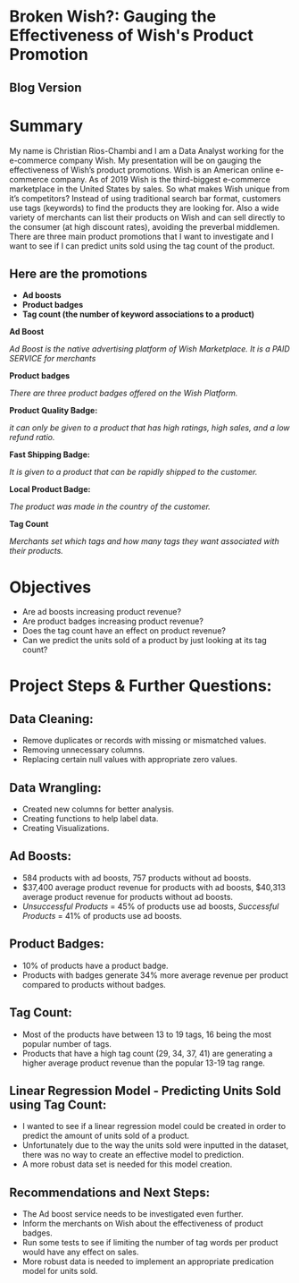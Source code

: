# Broken Wish?: Gauging the Effectiveness of Wish's Product Promotion

## Blog Version


# Summary
My name is Christian Rios-Chambi and I am a Data Analyst working for the e-commerce company Wish. My presentation will be on gauging the effectiveness of Wish’s product promotions. Wish is an American online e-commerce company. As of 2019 Wish is the third-biggest e-commerce marketplace in the United States by sales. So what makes Wish unique from it’s competitors? Instead of using traditional search bar format, customers use tags (keywords) to find the products they are looking for. Also a wide variety of merchants can list their products on Wish and can sell directly to the consumer (at high discount rates), avoiding the preverbal middlemen. There are three main product promotions that I want to investigate and I want to see if I can predict units sold using the tag count of the product.

## **Here are the promotions** 
- **Ad boosts**
- **Product badges**
- **Tag count (the number of keyword associations to a product)**



**Ad Boost** 

*Ad Boost is the native advertising platform of Wish Marketplace. It is a PAID SERVICE for merchants*

**Product badges** 

*There are three product badges offered on the Wish Platform.*

**Product Quality Badge:** 

*it can only be given to a product that has high ratings, high sales, and a low refund ratio.*

**Fast Shipping Badge:** 

*It is given to a product that can be rapidly shipped to the customer.*

**Local Product Badge:** 

*The product was made in the country of the customer.*

**Tag Count** 

*Merchants set which tags and how many tags they want associated with their products.*

# Objectives
- Are ad boosts increasing product revenue?
- Are product badges increasing product revenue?
- Does the tag count have an effect on product revenue?
- Can we predict the units sold of a product by just looking at its tag count?

# Project Steps & Further Questions:

## Data Cleaning:

- Remove duplicates or records with missing or mismatched values.
- Removing unnecessary columns. 
- Replacing certain null values with appropriate zero values.

## Data Wrangling:

- Created new columns for better analysis.
- Creating functions to help label data.
- Creating Visualizations.

## Ad Boosts:

- 584 products with ad boosts, 757 products without ad boosts.
- $37,400 average product revenue for products with ad boosts, $40,313 average product revenue for products without ad boosts.
- *Unsuccessful Products* = 45% of products use ad boosts, *Successful Products* = 41% of products use ad boosts.

## Product Badges:
- 10% of products have a product badge.
- Products with badges generate 34% more average revenue per product compared to products without badges.

## Tag Count:
- Most of the products have between 13 to 19 tags, 16 being the most popular number of tags.
- Products that have a high tag count (29, 34, 37, 41) are generating a higher average product revenue than the popular 13-19 tag range. 

## Linear Regression Model - Predicting Units Sold using Tag Count:
- I wanted to see if a linear regression model could be created in order to predict the amount of units sold of a product.
- Unfortunately due to the way the units sold were inputted in the dataset, there was no way to create an effective model to prediction.
- A more robust data set is needed for this model creation.

## Recommendations and Next Steps:
- The Ad boost service needs to be investigated even further.
- Inform the merchants on Wish about the effectiveness of product badges.
- Run some tests to see if limiting the number of tag words per product would have any effect on sales.
- More robust data is needed to implement an appropriate predication model for units sold.













